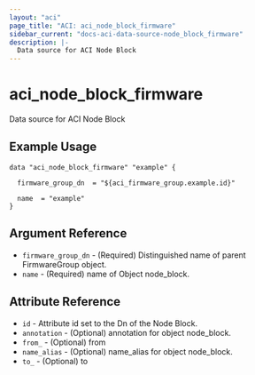 ```yaml
---
layout: "aci"
page_title: "ACI: aci_node_block_firmware"
sidebar_current: "docs-aci-data-source-node_block_firmware"
description: |-
  Data source for ACI Node Block
---
```


# aci_node_block_firmware #
Data source for ACI Node Block

## Example Usage ##

```hcl
data "aci_node_block_firmware" "example" {

  firmware_group_dn  = "${aci_firmware_group.example.id}"

  name  = "example"
}
```
## Argument Reference ##
* `firmware_group_dn` - (Required) Distinguished name of parent FirmwareGroup object.
* `name` - (Required) name of Object node_block.



## Attribute Reference

* `id` - Attribute id set to the Dn of the Node Block.
* `annotation` - (Optional) annotation for object node_block.
* `from_` - (Optional) from
* `name_alias` - (Optional) name_alias for object node_block.
* `to_` - (Optional) to
